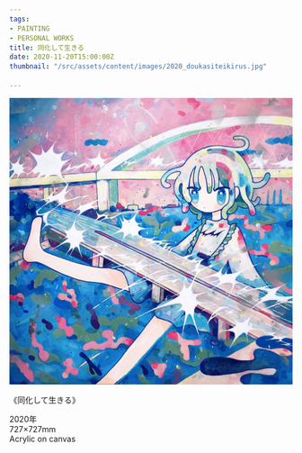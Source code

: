 ```yaml
---
tags:
- PAINTING
- PERSONAL WORKS
title: 同化して生きる
date: 2020-11-20T15:00:00Z
thumbnail: "/src/assets/content/images/2020_doukasiteikirus.jpg"

---
```

![](/src/assets/content/images/2020_doukasiteikirus.jpg)

《同化して生きる》

2020年  
727×727mm  
Acrylic on canvas